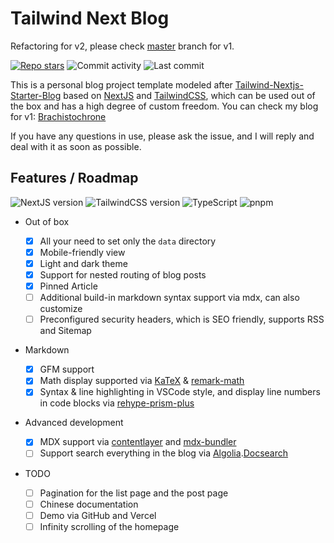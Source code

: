 # Tailwind Next Blog

Refactoring for v2, please check [master](https://github.com/JasonLamv-t/tailwind-next-blog/tree/master) branch for v1.

[![Repo stars](https://img.shields.io/github/stars/jasonlamv-t/tailwind-next-blog?style=social)](https://GitHub.com/jasonlamv-t/tailwind-next-blog/stargazers/) ![Commit activity](https://img.shields.io/github/commit-activity/m/jasonlamv-t/tailwind-next-blog?logo=github&style=social) ![Last commit](https://img.shields.io/github/last-commit/jasonlamv-t/tailwind-next-blog?logo=github&style=social)

This is a personal blog project template modeled after [Tailwind-Nextjs-Starter-Blog](https://github.com/timlrx/tailwind-nextjs-starter-blog) based on [NextJS](https://nextjs.org/) and [TailwindCSS](https://tailwindcss.com), which can be used out of the box and has a high degree of custom freedom. You can check my blog for v1: [Brachistochrone](https://jasonlam.cc)

If you have any questions in use, please ask the issue, and I will reply and deal with it as soon as possible.

## Features / Roadmap

![NextJS version](https://img.shields.io/badge/NextJS-13-yellow) ![TailwindCSS version](https://img.shields.io/badge/TailwindCSS-3-blue) ![TypeScript](https://img.shields.io/badge/TypeScript-blue) ![pnpm](https://img.shields.io/badge/pnpm-red)

- Out of box

  - [x] All your need to set only the `data` directory
  - [x] Mobile-friendly view
  - [x] Light and dark theme
  - [x] Support for nested routing of blog posts
  - [x] Pinned Article
  - [ ] Additional build-in markdown syntax support via mdx, can also customize
  - [ ] Preconfigured security headers, which is SEO friendly, supports RSS and Sitemap

- Markdown

  - [x] GFM support
  - [x] Math display supported via [KaTeX](https://katex.org/) & [remark-math](https://github.com/remarkjs/remark-math)
  - [x] Syntax & line highlighting in VSCode style, and display line numbers in code blocks via [rehype-prism-plus](https://github.com/timlrx/rehype-prism-plus)

- Advanced development

  - [x] MDX support via [contentlayer](https://www.contentlayer.dev/) and [mdx-bundler](https://github.com/kentcdodds/mdx-bundler)
  - [ ] Support search everything in the blog via [Algolia](https://algolia.com/).[Docsearch](https://docsearch.algolia.com/)

- TODO

  - [ ] Pagination for the list page and the post page
  - [ ] Chinese documentation
  - [ ] Demo via GitHub and Vercel
  - [ ] Infinity scrolling of the homepage
